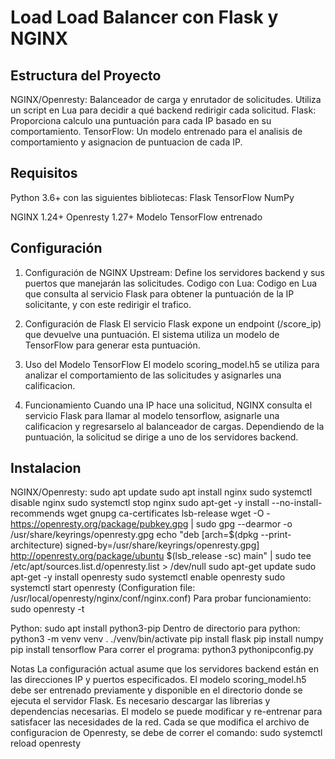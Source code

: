 #  Load Load Balancer con Flask y NGINX 

## Estructura del Proyecto
NGINX/Openresty: Balanceador de carga y enrutador de solicitudes. Utiliza un script en Lua para decidir a qué backend redirigir cada solicitud.
Flask: Proporciona calculo una puntuación para cada IP basado en su comportamiento.
TensorFlow: Un modelo entrenado para el analisis de comportamiento y asignacion de puntuacion de cada IP.

## Requisitos
Python 3.6+ con las siguientes bibliotecas:
Flask
TensorFlow
NumPy

NGINX 1.24+
Openresty 1.27+
Modelo TensorFlow entrenado

## Configuración
1. Configuración de NGINX
Upstream: Define los servidores backend y sus puertos que manejarán las solicitudes.
Codigo con Lua: Codigo en Lua que consulta al servicio Flask para obtener la puntuación de la IP solicitante, y con este redirigir el trafico.

2. Configuración de Flask
El servicio Flask expone un endpoint (/score_ip) que devuelve una puntuación. El sistema utiliza un modelo de TensorFlow para generar esta puntuación.

3. Uso del Modelo TensorFlow
El modelo scoring_model.h5 se utiliza para analizar el comportamiento de las solicitudes y asignarles una calificacion.

4. Funcionamiento
Cuando una IP hace una solicitud, NGINX consulta el servicio Flask para llamar al modelo tensorflow, asignarle una calificacion y regresarselo al balanceador de cargas. Dependiendo de la puntuación, la solicitud se dirige a uno de los servidores backend.

## Instalacion
NGINX/Openresty:
sudo apt update
sudo apt install nginx
sudo systemctl disable nginx
sudo systemctl stop nginx
sudo apt-get -y install --no-install-recommends wget gnupg ca-certificates lsb-release
wget -O - https://openresty.org/package/pubkey.gpg | sudo gpg --dearmor -o /usr/share/keyrings/openresty.gpg
echo "deb [arch=$(dpkg --print-architecture) signed-by=/usr/share/keyrings/openresty.gpg] http://openresty.org/package/ubuntu $(lsb_release -sc) main" | sudo tee /etc/apt/sources.list.d/openresty.list > /dev/null
sudo apt-get update
sudo apt-get -y install openresty
sudo systemctl enable openresty
sudo systemctl start openresty
(Configuration file: /usr/local/openresty/nginx/conf/nginx.conf)
Para probar funcionamiento:
sudo openresty -t

Python:
sudo apt install python3-pip
Dentro de directorio para python:
python3 -m venv venv
. ./venv/bin/activate
pip install flask
pip install numpy
pip install tensorflow
Para correr el programa:
python3 pythonipconfig.py


Notas
La configuración actual asume que los servidores backend están en las direcciones IP y puertos especificados.
El modelo scoring_model.h5 debe ser entrenado previamente y disponible en el directorio donde se ejecuta el servidor Flask.
Es necesario descargar las librerias y dependencias necesarias.
El modelo se puede modificar y re-entrenar para satisfacer las necesidades de la red.
Cada se que modifica el archivo de configuracion de Openresty, se debe de correr el comando: sudo systemctl reload openresty
